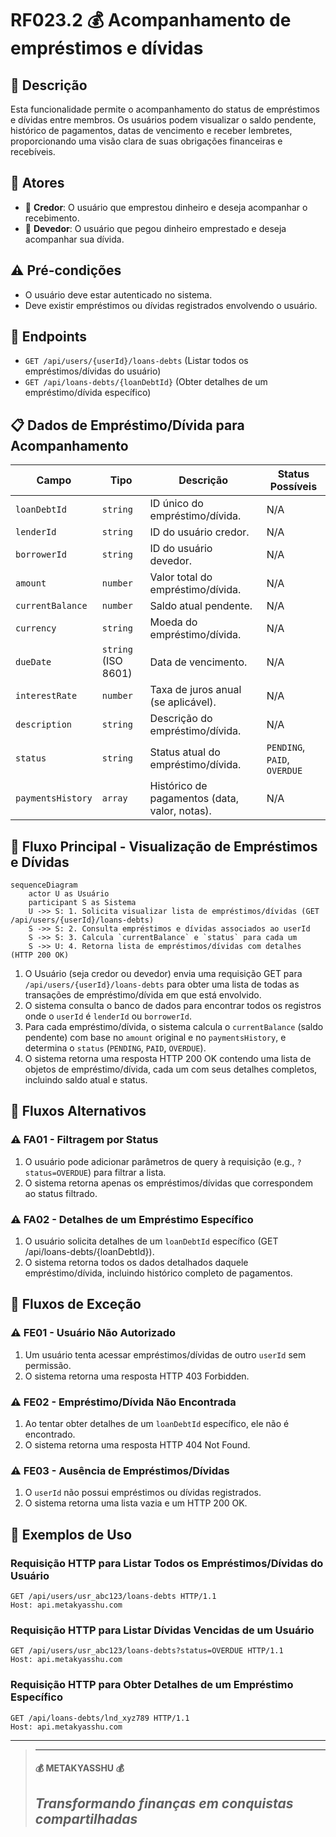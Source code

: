 # RF023.2 💰 Acompanhamento de empréstimos e dívidas

## 📝 Descrição

Esta funcionalidade permite o acompanhamento do status de empréstimos e dívidas entre membros. Os usuários podem
visualizar o saldo pendente, histórico de pagamentos, datas de vencimento e receber lembretes, proporcionando uma visão
clara de suas obrigações financeiras e recebíveis.

## 👥 Atores

- 👤 **Credor**: O usuário que emprestou dinheiro e deseja acompanhar o recebimento.
- 👤 **Devedor**: O usuário que pegou dinheiro emprestado e deseja acompanhar sua dívida.

## ⚠️ Pré-condições

- O usuário deve estar autenticado no sistema.
- Deve existir empréstimos ou dívidas registrados envolvendo o usuário.

## 🔌 Endpoints

- `GET /api/users/{userId}/loans-debts` (Listar todos os empréstimos/dívidas do usuário)
- `GET /api/loans-debts/{loanDebtId}` (Obter detalhes de um empréstimo/dívida específico)

## 📋 Dados de Empréstimo/Dívida para Acompanhamento

| Campo             | Tipo                | Descrição                                     | Status Possíveis             |
|-------------------|---------------------|-----------------------------------------------|------------------------------|
| `loanDebtId`      | `string`            | ID único do empréstimo/dívida.                | N/A                          |
| `lenderId`        | `string`            | ID do usuário credor.                         | N/A                          |
| `borrowerId`      | `string`            | ID do usuário devedor.                        | N/A                          |
| `amount`          | `number`            | Valor total do empréstimo/dívida.             | N/A                          |
| `currentBalance`  | `number`            | Saldo atual pendente.                         | N/A                          |
| `currency`        | `string`            | Moeda do empréstimo/dívida.                   | N/A                          |
| `dueDate`         | `string` (ISO 8601) | Data de vencimento.                           | N/A                          |
| `interestRate`    | `number`            | Taxa de juros anual (se aplicável).           | N/A                          |
| `description`     | `string`            | Descrição do empréstimo/dívida.               | N/A                          |
| `status`          | `string`            | Status atual do empréstimo/dívida.            | `PENDING`, `PAID`, `OVERDUE` |
| `paymentsHistory` | `array`             | Histórico de pagamentos (data, valor, notas). | N/A                          |

## 🔄 Fluxo Principal - Visualização de Empréstimos e Dívidas

```mermaid
sequenceDiagram
    actor U as Usuário
    participant S as Sistema
    U ->> S: 1. Solicita visualizar lista de empréstimos/dívidas (GET /api/users/{userId}/loans-debts)
    S ->> S: 2. Consulta empréstimos e dívidas associados ao userId
    S ->> S: 3. Calcula `currentBalance` e `status` para cada um
    S ->> U: 4. Retorna lista de empréstimos/dívidas com detalhes (HTTP 200 OK)
```

1. O Usuário (seja credor ou devedor) envia uma requisição GET para `/api/users/{userId}/loans-debts` para obter uma
   lista de todas as transações de empréstimo/dívida em que está envolvido.
2. O sistema consulta o banco de dados para encontrar todos os registros onde o `userId` é `lenderId` ou `borrowerId`.
3. Para cada empréstimo/dívida, o sistema calcula o `currentBalance` (saldo pendente) com base no `amount` original e no
   `paymentsHistory`, e determina o `status` (`PENDING`, `PAID`, `OVERDUE`).
4. O sistema retorna uma resposta HTTP 200 OK contendo uma lista de objetos de empréstimo/dívida, cada um com seus
   detalhes completos, incluindo saldo atual e status.

## 🔀 Fluxos Alternativos

### ⚠️ FA01 - Filtragem por Status

1. O usuário pode adicionar parâmetros de query à requisição (e.g., `?status=OVERDUE`) para filtrar a lista.
2. O sistema retorna apenas os empréstimos/dívidas que correspondem ao status filtrado.

### ⚠️ FA02 - Detalhes de um Empréstimo Específico

1. O usuário solicita detalhes de um `loanDebtId` específico (GET /api/loans-debts/{loanDebtId}).
2. O sistema retorna todos os dados detalhados daquele empréstimo/dívida, incluindo histórico completo de pagamentos.

## 🚫 Fluxos de Exceção

### ⚠️ FE01 - Usuário Não Autorizado

1. Um usuário tenta acessar empréstimos/dívidas de outro `userId` sem permissão.
2. O sistema retorna uma resposta HTTP 403 Forbidden.

### ⚠️ FE02 - Empréstimo/Dívida Não Encontrada

1. Ao tentar obter detalhes de um `loanDebtId` específico, ele não é encontrado.
2. O sistema retorna uma resposta HTTP 404 Not Found.

### ⚠️ FE03 - Ausência de Empréstimos/Dívidas

1. O `userId` não possui empréstimos ou dívidas registrados.
2. O sistema retorna uma lista vazia e um HTTP 200 OK.

## 🧪 Exemplos de Uso

### Requisição HTTP para Listar Todos os Empréstimos/Dívidas do Usuário

```http
GET /api/users/usr_abc123/loans-debts HTTP/1.1
Host: api.metakyasshu.com
```

### Requisição HTTP para Listar Dívidas Vencidas de um Usuário

```http
GET /api/users/usr_abc123/loans-debts?status=OVERDUE HTTP/1.1
Host: api.metakyasshu.com
```

### Requisição HTTP para Obter Detalhes de um Empréstimo Específico

```http
GET /api/loans-debts/lnd_xyz789 HTTP/1.1
Host: api.metakyasshu.com
```

---

> ---------------------------------------------------------------------------
> #### 💰 METAKYASSHU 💰
> ***Transformando finanças em conquistas compartilhadas***
> --------------------------------------------------------------------------- 